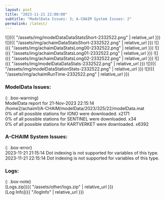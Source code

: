```yaml
---
layout: post
title: "2023-11-21 22:00:00"
subtitle: "ModelData Issues: 3; A-CHAIM System Issues: 2"
permalink: /latest/
---
```


![]({{ "/assets/img/modelDataDataStatsShort-2332522.png" | relative_url }})
![]({{ "/assets/img/achaimDataStatsShort-2332522.png" | relative_url }})
![]({{ "/assets/img/achaimDataStatsLong00-2332522.png" | relative_url }})
![]({{ "/assets/img/achaimDataStatsLong01-2332522.png" | relative_url }})
![]({{ "/assets/img/achaimDataStatsLong02-2332522.png" | relative_url }})
![]({{ "/assets/img/modelDataDataStats-2332522.png" | relative_url }})
![]({{ "/assets/img/modelDataStationStats-2332522.png" | relative_url }})
![]({{ "/assets/img/achaimRunTime-2332522.png" | relative_url }})


### ModelData Issues:  
  
{: .box-warning}  
 ModelData report for 21-Nov-2023 22:15:14   
 /home2/achaim1/A-CHAIM/modelData/2023/325/22/modelData.mat   
 0% of all possible stations for IONO were downloaded. x2171   
 0% of all possible stations for SENTINEL were downloaded. x34   
 0% of all possible stations for KARTVERKET were downloaded. x6392   
  
### A-CHAIM System Issues:  
  
{: .box-error}  
2023-11-21 21:15:14 Dot indexing is not supported for variables of this type.  
2023-11-21 22:15:14 Dot indexing is not supported for variables of this type.  

### Logs:  
  
{: .box-note}  
[Logs.zip]({{ "/assets/other/logs.zip" | relative_url }})  
[Log Info]({{ "/logInfo" | relative_url }})  
